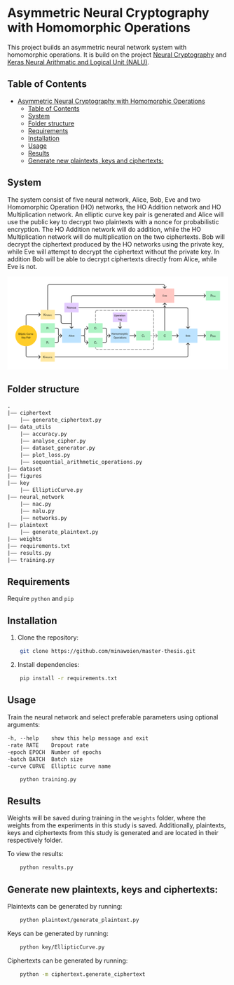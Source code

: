# Asymmetric Neural Cryptography with Homomorphic Operations

This project builds an asymmetric neural network system with homomorphic operations. It is build on the project [Neural Cryptography](https://github.com/minawoien/Neural-Cryptography) and [Keras Neural Arithmatic and Logical Unit (NALU)](https://github.com/titu1994/keras-neural-alu/tree/master). 

## Table of Contents
- [Asymmetric Neural Cryptography with Homomorphic Operations](#asymmetric-neural-cryptography-with-homomorphic-operations)
  - [Table of Contents](#table-of-contents)
  - [System](#system)
  - [Folder structure](#folder-structure)
  - [Requirements](#requirements)
  - [Installation](#installation)
  - [Usage](#usage)
  - [Results](#results)
  - [Generate new plaintexts, keys and ciphertexts:](#generate-new-plaintexts-keys-and-ciphertexts)

## System
The system consist of five neural network, Alice, Bob, Eve and two Homomorphic Operation (HO) networks, the HO Addition network and HO Multiplication network. An elliptic curve key pair is generated and Alice will use the public key to decrypt two plaintexts with a nonce for probabilistic encryption. The HO Addition network will do addition, while the HO Multiplication network will do multiplication on the two ciphertexts. Bob will decrypt the ciphertext produced by the HO networks using the private key, while Eve will attempt to decrypt the ciphertext without the private key. In addition Bob will be able to decrypt ciphertexts directly from Alice, while Eve is not.

![Cryptosystem](figures/cryptosystem.png)

## Folder structure

    .
    |–– ciphertext
        |–– generate_ciphertext.py
    |–– data_utils
        |–– accuracy.py
        |–– analyse_cipher.py
        |–– dataset_generator.py
        |–– plot_loss.py
        |–– sequential_arithmetic_operations.py
    |–– dataset
    |–– figures
    |–– key
        |–– EllipticCurve.py
    |–– neural_network
        |–– nac.py
        |–– nalu.py
        |–– networks.py
    |–– plaintext
        |–– generate_plaintext.py
    |–– weights
    |–– requirements.txt
    |–– results.py
    |–– training.py


## Requirements
Require `python` and `pip`

## Installation
1. Clone the repository:
```bash
    git clone https://github.com/minawoien/master-thesis.git
```

2. Install dependencies:
```bash
    pip install -r requirements.txt
 ```

## Usage
Train the neural network and select preferable parameters using optional arguments:
  ```
  -h, --help    show this help message and exit
  -rate RATE    Dropout rate
  -epoch EPOCH  Number of epochs
  -batch BATCH  Batch size
  -curve CURVE  Elliptic curve name
  ```

```bash
    python training.py
```

## Results

Weights will be saved during training in the `weights` folder, where the weights from the experiments in this study is saved. Additionally, plaintexts, keys and ciphertexts from this study is generated and are located in their respectively folder.

To view the results:
```bash
    python results.py
```

## Generate new plaintexts, keys and ciphertexts:

Plaintexts can be generated by running:
```bash
    python plaintext/generate_plaintext.py
```

Keys can be generated by running:
```bash
    python key/EllipticCurve.py
```

Ciphertexts can be generated by running:
```bash
    python -m ciphertext.generate_ciphertext
```